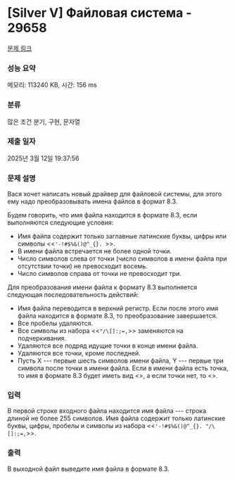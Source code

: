 # [Silver V] Файловая система - 29658 

[문제 링크](https://www.acmicpc.net/problem/29658) 

### 성능 요약

메모리: 113240 KB, 시간: 156 ms

### 분류

많은 조건 분기, 구현, 문자열

### 제출 일자

2025년 3월 12일 19:37:56

### 문제 설명

<p>Вася хочет написать новый драйвер для файловой системы, для этого ему надо преобразовывать имена файлов в формат 8.3.</p>

<p>Будем говорить, что имя файла находится в формате 8.3, если выполняются следующие условия:</p>

<ul>
	<li>Имя файла содержит только заглавные латинские буквы, цифры или символы <<<code>'-!#$%&()@^_{}. </code>>>.</li>
	<li>В имени файла встречается не более одной точки.</li>
	<li>Число символов слева от точки (число символов в имени файла при отсутствии точки) не превосходит восемь.</li>
	<li>Число символов справа от точки не превосходит три.</li>
</ul>

<p>Для преобразования имени файла к формату 8.3 выполняется следующая последовательность действий:</p>

<ul>
	<li>Имя файла переводится в верхний регистр. Если после этого имя файла находится в формате 8.3, то преобразование завершается.</li>
	<li>Все пробелы удаляются.</li>
	<li>Все символы из набора <<<code>"/\[]:;=,</code>>> заменяются на подчеркивания.</li>
	<li>Удаляются все подряд идущие точки в конце имени файла.</li>
	<li>Удаляются все точки, кроме последней.</li>
	<li>Пусть X --- первые шесть символов имени файла, Y --- первые три символа после точки в имени файла. Если в имени файла есть точка, то имя в формате 8.3 будет иметь вид <<X~1.Y>>, а если точки нет, то <<X~1>>.</li>
</ul>

### 입력 

 <p>В первой строке входного файла находится имя файла --- строка длиной не более 255 символов. Имя файла содержит только латинские буквы, цифры, пробелы и символы из набора <<<code>'-!#$%&()@^_{}. "/\[]:;=,</code>>>.</p>

### 출력 

 <p>В выходной файл выведите имя файла в формате 8.3.</p>


